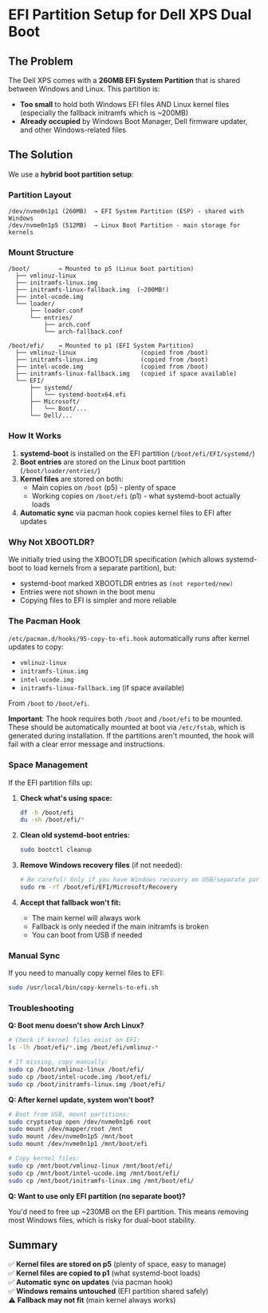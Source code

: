 # EFI Partition Setup for Dell XPS Dual Boot

## The Problem

The Dell XPS comes with a **260MB EFI System Partition** that is shared between Windows and Linux. This partition is:
- **Too small** to hold both Windows EFI files AND Linux kernel files (especially the fallback initramfs which is ~200MB)
- **Already occupied** by Windows Boot Manager, Dell firmware updater, and other Windows-related files

## The Solution

We use a **hybrid boot partition setup**:

### Partition Layout
```
/dev/nvme0n1p1 (260MB)  → EFI System Partition (ESP) - shared with Windows
/dev/nvme0n1p5 (512MB)  → Linux Boot Partition - main storage for kernels
```

### Mount Structure
```
/boot/        → Mounted to p5 (Linux boot partition)
  ├── vmlinuz-linux
  ├── initramfs-linux.img
  ├── initramfs-linux-fallback.img  (~200MB!)
  ├── intel-ucode.img
  └── loader/
      ├── loader.conf
      └── entries/
          ├── arch.conf
          └── arch-fallback.conf

/boot/efi/    → Mounted to p1 (EFI System Partition)
  ├── vmlinuz-linux                  (copied from /boot)
  ├── initramfs-linux.img            (copied from /boot)
  ├── intel-ucode.img                (copied from /boot)
  ├── initramfs-linux-fallback.img   (copied if space available)
  └── EFI/
      ├── systemd/
      │   └── systemd-bootx64.efi
      ├── Microsoft/
      │   └── Boot/...
      └── Dell/...
```

### How It Works

1. **systemd-boot** is installed on the EFI partition (`/boot/efi/EFI/systemd/`)
2. **Boot entries** are stored on the Linux boot partition (`/boot/loader/entries/`)
3. **Kernel files** are stored on both:
   - Main copies on `/boot` (p5) - plenty of space
   - Working copies on `/boot/efi` (p1) - what systemd-boot actually loads
4. **Automatic sync** via pacman hook copies kernel files to EFI after updates

### Why Not XBOOTLDR?

We initially tried using the XBOOTLDR specification (which allows systemd-boot to load kernels from a separate partition), but:
- systemd-boot marked XBOOTLDR entries as `(not reported/new)` 
- Entries were not shown in the boot menu
- Copying files to EFI is simpler and more reliable

### The Pacman Hook

`/etc/pacman.d/hooks/95-copy-to-efi.hook` automatically runs after kernel updates to copy:
- `vmlinuz-linux`
- `initramfs-linux.img`
- `intel-ucode.img`
- `initramfs-linux-fallback.img` (if space available)

From `/boot` to `/boot/efi`.

**Important**: The hook requires both `/boot` and `/boot/efi` to be mounted. These should be automatically mounted at boot via `/etc/fstab`, which is generated during installation. If the partitions aren't mounted, the hook will fail with a clear error message and instructions.

### Space Management

If the EFI partition fills up:

1. **Check what's using space:**
   ```bash
   df -h /boot/efi
   du -sh /boot/efi/*
   ```

2. **Clean old systemd-boot entries:**
   ```bash
   sudo bootctl cleanup
   ```

3. **Remove Windows recovery files** (if not needed):
   ```bash
   # Be careful! Only if you have Windows recovery on USB/separate partition
   sudo rm -rf /boot/efi/EFI/Microsoft/Recovery
   ```

4. **Accept that fallback won't fit:**
   - The main kernel will always work
   - Fallback is only needed if the main initramfs is broken
   - You can boot from USB if needed

### Manual Sync

If you need to manually copy kernel files to EFI:
```bash
sudo /usr/local/bin/copy-kernels-to-efi.sh
```

### Troubleshooting

**Q: Boot menu doesn't show Arch Linux?**
```bash
# Check if kernel files exist on EFI:
ls -lh /boot/efi/*.img /boot/efi/vmlinuz-*

# If missing, copy manually:
sudo cp /boot/vmlinuz-linux /boot/efi/
sudo cp /boot/intel-ucode.img /boot/efi/
sudo cp /boot/initramfs-linux.img /boot/efi/
```

**Q: After kernel update, system won't boot?**
```bash
# Boot from USB, mount partitions:
sudo cryptsetup open /dev/nvme0n1p6 root
sudo mount /dev/mapper/root /mnt
sudo mount /dev/nvme0n1p5 /mnt/boot
sudo mount /dev/nvme0n1p1 /mnt/boot/efi

# Copy kernel files:
sudo cp /mnt/boot/vmlinuz-linux /mnt/boot/efi/
sudo cp /mnt/boot/intel-ucode.img /mnt/boot/efi/
sudo cp /mnt/boot/initramfs-linux.img /mnt/boot/efi/
```

**Q: Want to use only EFI partition (no separate boot)?**

You'd need to free up ~230MB on the EFI partition. This means removing most Windows files, which is risky for dual-boot stability.

## Summary

✅ **Kernel files are stored on p5** (plenty of space, easy to manage)  
✅ **Kernel files are copied to p1** (what systemd-boot loads)  
✅ **Automatic sync on updates** (via pacman hook)  
✅ **Windows remains untouched** (EFI partition shared safely)  
⚠️ **Fallback may not fit** (main kernel always works)


